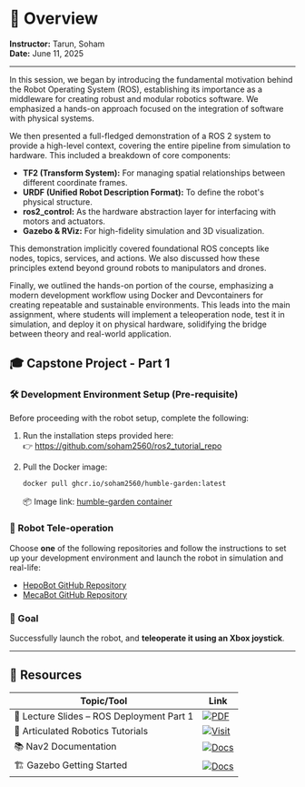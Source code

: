 # 📖 Overview

**Instructor:** Tarun, Soham  
**Date:** June 11, 2025

---

In this session, we began by introducing the fundamental motivation behind the Robot Operating System (ROS), establishing its importance as a middleware for creating robust and modular robotics software. We emphasized a hands-on approach focused on the integration of software with physical systems.

We then presented a full-fledged demonstration of a ROS 2 system to provide a high-level context, covering the entire pipeline from simulation to hardware. This included a breakdown of core components:

- **TF2 (Transform System):** For managing spatial relationships between different coordinate frames.
- **URDF (Unified Robot Description Format):** To define the robot's physical structure.
- **ros2_control:** As the hardware abstraction layer for interfacing with motors and actuators.
- **Gazebo & RViz:** For high-fidelity simulation and 3D visualization.

This demonstration implicitly covered foundational ROS concepts like nodes, topics, services, and actions. We also discussed how these principles extend beyond ground robots to manipulators and drones.

Finally, we outlined the hands-on portion of the course, emphasizing a modern development workflow using Docker and Devcontainers for creating repeatable and sustainable environments. This leads into the main assignment, where students will implement a teleoperation node, test it in simulation, and deploy it on physical hardware, solidifying the bridge between theory and real-world application.

## 🎓 Capstone Project - Part 1

### 🛠️ Development Environment Setup (Pre-requisite)

Before proceeding with the robot setup, complete the following:

1. Run the installation steps provided here:  
   👉 https://github.com/soham2560/ros2_tutorial_repo

2. Pull the Docker image:
   ```bash
   docker pull ghcr.io/soham2560/humble-garden:latest
    ```
    📦 Image link: [humble-garden container](https://github.com/soham2560/DockerForROS2Development/pkgs/container/humble-garden)

### 🚀 Robot Tele-operation

Choose **one** of the following repositories and follow the instructions to set up your development environment and launch the robot in simulation and real-life:

- [HepoBot GitHub Repository](https://github.com/rtarun1/HepoBot)  
- [MecaBot GitHub Repository](https://github.com/soham2560/MecaBot)

### 🎯 Goal

Successfully launch the robot, and **teleoperate it using an Xbox joystick**.

---

## 🔗 Resources

| Topic/Tool                                 | Link                                                                                                                                      |
|--------------------------------------------|-------------------------------------------------------------------------------------------------------------------------------------------|
| 📑 Lecture Slides – ROS Deployment Part 1       | [![PDF](https://img.shields.io/badge/Open-Slides-red?logo=adobeacrobatreader&logoColor=white)](./lec-20-ros-deployment-1.pdf)            |
| 📘 Articulated Robotics Tutorials          | [![Visit](https://img.shields.io/badge/Open-Tutorials-brightgreen?logo=readthedocs&logoColor=white)](https://articulatedrobotics.xyz/tutorials/) |
| 📚 Nav2 Documentation                      | [![Docs](https://img.shields.io/badge/Open-Nav2%20Docs-blueviolet?logo=ros&logoColor=white)](https://docs.nav2.org)                      |
| 🏗️ Gazebo Getting Started                  | [![Docs](https://img.shields.io/badge/Open-Gazebo-orange?logo=gazebo&logoColor=white)](https://gazebosim.org/docs/latest/getstarted/)   |


